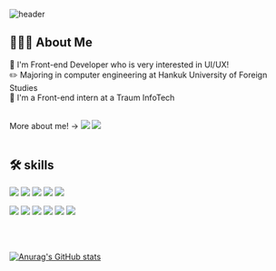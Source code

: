 <!--
**SeoYoung99/SeoYoung99** is a ✨ _special_ ✨ repository because its `README.md` (this file) appears on your GitHub profile.

Here are some ideas to get you started:

- 🔭 I’m currently working on ...
- 🌱 I’m currently learning ...
- 👯 I’m looking to collaborate on ...
- 🤔 I’m looking for help with ...
- 💬 Ask me about ...
- 📫 How to reach me: ...
- 😄 Pronouns: ...
- ⚡ Fun fact: ...
-->
![header](https://capsule-render.vercel.app/api?type=wave&animation=fadeIn&text=Hi!%20I'm%20Seoyoung&color=F0E3E6&height=150&fontSize=60&fontColor=798f8c)


👩🏻‍💻 About Me
----------
🤍 I'm Front-end Developer who is very interested in UI/UX! <br/>
✏️ Majoring in computer engineering at Hankuk University of Foreign Studies <br/>
💼 I'm a Front-end intern at a Traum InfoTech



<br/>
More about me! →
<a href="https://senti-o-study.tistory.com/"><img src="https://img.shields.io/badge/Tistory-FE5196?style=flat&logo=Tistory&logoColor=white"/></a>
<a href="https://www.notion.so/cc69d56b75e1450b86d78f99ff62909a"><img src="https://img.shields.io/badge/Notion-000000?style=flat&logo=Notion&logoColor=white"/></a>

<br/>
<br/>

🛠 skills
----------
<img src="https://img.shields.io/badge/Next.js-000000?style=flat&logo=Next.js&logoColor=white"/>  <img src="https://img.shields.io/badge/TypeScript-3178C6?style=flat&logo=TypeScript&logoColor=white"/>  <img src="https://img.shields.io/badge/React-61DAFB?style=flat&logo=React&logoColor=white"/>  <img src="https://img.shields.io/badge/JavaScript-F7DF1E?style=flat&logo=Javascript&logoColor=white"/>  <img src="https://img.shields.io/badge/Redux-764ABC?style=flat&logo=Redux&logoColor=white"/>

<img src="https://img.shields.io/badge/CSS3-1572B6?style=flat&logo=CSS3&logoColor=white"/>  <img src="https://img.shields.io/badge/HTML5-E34F26?style=flat&logo=HTML5&logoColor=white"/>           <img src="https://img.shields.io/badge/Python-3776AB?style=flat&logo=Python&logoColor=white"/>  <img src="https://img.shields.io/badge/Kotlin-7F52FF?style=flat&logo=Kotlin&logoColor=white"/>  <img src="https://img.shields.io/badge/Figma-F24E1E?style=flat&logo=Figma&logoColor=white"/>  <img src="https://img.shields.io/badge/Git-F05032?style=flat&logo=Git&logoColor=white"/>  


<br/>
<br/>

[![Anurag's GitHub stats](https://github-readme-stats.vercel.app/api?username=SeoYoung99&theme=buefy)](https://github.com/anuraghazra/github-readme-stats)
